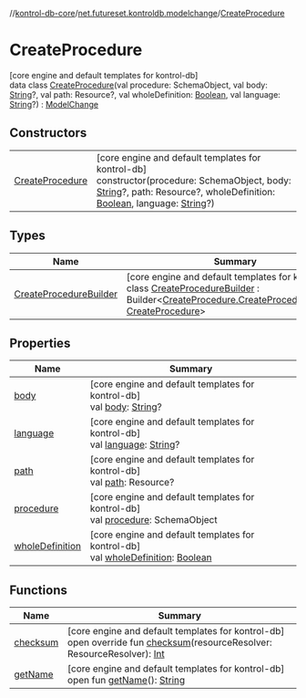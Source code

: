 //[kontrol-db-core](../../../index.md)/[net.futureset.kontroldb.modelchange](../index.md)/[CreateProcedure](index.md)

# CreateProcedure

[core engine and default templates for kontrol-db]\
data class [CreateProcedure](index.md)(val procedure: SchemaObject, val body: [String](https://kotlinlang.org/api/latest/jvm/stdlib/kotlin/-string/index.html)?, val path: Resource?, val wholeDefinition: [Boolean](https://kotlinlang.org/api/latest/jvm/stdlib/kotlin/-boolean/index.html), val language: [String](https://kotlinlang.org/api/latest/jvm/stdlib/kotlin/-string/index.html)?) : [ModelChange](../-model-change/index.md)

## Constructors

| | |
|---|---|
| [CreateProcedure](-create-procedure.md) | [core engine and default templates for kontrol-db]<br>constructor(procedure: SchemaObject, body: [String](https://kotlinlang.org/api/latest/jvm/stdlib/kotlin/-string/index.html)?, path: Resource?, wholeDefinition: [Boolean](https://kotlinlang.org/api/latest/jvm/stdlib/kotlin/-boolean/index.html), language: [String](https://kotlinlang.org/api/latest/jvm/stdlib/kotlin/-string/index.html)?) |

## Types

| Name | Summary |
|---|---|
| [CreateProcedureBuilder](-create-procedure-builder/index.md) | [core engine and default templates for kontrol-db]<br>class [CreateProcedureBuilder](-create-procedure-builder/index.md) : Builder&lt;[CreateProcedure.CreateProcedureBuilder](-create-procedure-builder/index.md), [CreateProcedure](index.md)&gt; |

## Properties

| Name | Summary |
|---|---|
| [body](body.md) | [core engine and default templates for kontrol-db]<br>val [body](body.md): [String](https://kotlinlang.org/api/latest/jvm/stdlib/kotlin/-string/index.html)? |
| [language](language.md) | [core engine and default templates for kontrol-db]<br>val [language](language.md): [String](https://kotlinlang.org/api/latest/jvm/stdlib/kotlin/-string/index.html)? |
| [path](path.md) | [core engine and default templates for kontrol-db]<br>val [path](path.md): Resource? |
| [procedure](procedure.md) | [core engine and default templates for kontrol-db]<br>val [procedure](procedure.md): SchemaObject |
| [wholeDefinition](whole-definition.md) | [core engine and default templates for kontrol-db]<br>val [wholeDefinition](whole-definition.md): [Boolean](https://kotlinlang.org/api/latest/jvm/stdlib/kotlin/-boolean/index.html) |

## Functions

| Name | Summary |
|---|---|
| [checksum](checksum.md) | [core engine and default templates for kontrol-db]<br>open override fun [checksum](checksum.md)(resourceResolver: ResourceResolver): [Int](https://kotlinlang.org/api/latest/jvm/stdlib/kotlin/-int/index.html) |
| [getName](../-model-change/get-name.md) | [core engine and default templates for kontrol-db]<br>open fun [getName](../-model-change/get-name.md)(): [String](https://kotlinlang.org/api/latest/jvm/stdlib/kotlin/-string/index.html) |
